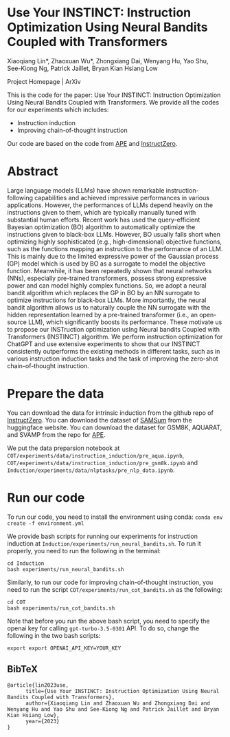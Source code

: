 # Use Your INSTINCT: Instruction Optimization Using Neural Bandits Coupled with Transformers
Xiaoqiang Lin*, Zhaoxuan Wu*, Zhongxiang Dai, Wenyang Hu, Yao Shu, See-Kiong Ng, Patrick Jaillet, Bryan Kian Hsiang Low

Project Homepage | ArXiv

This is the code for the paper: Use Your INSTINCT: Instruction Optimization Using Neural Bandits Coupled with Transformers.
We provide all the codes for our experiments which includes:
- Instruction induction
- Improving chain-of-thought instruction

Our code are based on the code from [APE](https://github.com/keirp/automatic_prompt_engineer) and [InstructZero](https://github.com/Lichang-Chen/InstructZero).

# Abstract
Large language models (LLMs) have shown remarkable instruction-following capabilities and achieved impressive performances in various applications. However, the performances of LLMs depend heavily on the instructions given to them, which are typically manually tuned with substantial human efforts. Recent work has used the query-efficient Bayesian optimization (BO) algorithm to automatically optimize the instructions given to black-box LLMs. However, BO usually falls short when optimizing highly sophisticated (e.g., high-dimensional) objective functions, such as the functions mapping an instruction to the performance of an LLM. This is mainly due to the limited expressive power of the Gaussian process (GP) model which is used by BO as a surrogate to model the objective function. Meanwhile, it has been repeatedly shown that neural networks (NNs), especially pre-trained transformers, possess strong expressive power and can model highly complex functions. So, we adopt a neural bandit algorithm which replaces the GP in BO by an NN surrogate to optimize instructions for black-box LLMs. More importantly, the neural bandit algorithm allows us to naturally couple the NN surrogate with the hidden representation learned by a pre-trained transformer (i.e., an open-source LLM), which significantly boosts its performance. These motivate us to propose our INSTruction optimization usIng Neural bandits Coupled with Transformers (INSTINCT) algorithm. We perform instruction optimization for ChatGPT and use extensive experiments to show that our INSTINCT consistently outperforms the existing methods in different tasks, such as in various instruction induction tasks and the task of improving the zero-shot chain-of-thought instruction.
# Prepare the data
You can download the data for intrinsic induction from the github repo of [InstructZero](https://github.com/Lichang-Chen/InstructZero). You can download the dataset of [SAMSum](https://huggingface.co/datasets/samsum) from the huggingface website. You can download the dataset for GSM8K, AQUARAT, and SVAMP from the repo for [APE](https://github.com/keirp/automatic_prompt_engineer).

We put the data preparsion notebook at `COT/experiments/data/instruction_induction/pre_aqua.ipynb`, `COT/experiments/data/instruction_induction/pre_gsm8k.ipynb` and `Induction/experiments/data/nlptasks/pre_nlp_data.ipynb`.

# Run our code
To run our code, you need to install the environment using conda:
`conda env create -f environment.yml`

We provide bash scripts for running our experiments for instruction induction at `Induction/experiments/run_neural_bandits.sh`. To run it properly, you need to run the following in the terminal:
```
cd Induction
bash experiments/run_neural_bandits.sh
```
Similarly, to run our code for improving chain-of-thought instruction, you need to run the script `COT/experiments/run_cot_bandits.sh` as the following:
```
cd COT
bash experiments/run_cot_bandits.sh
```
Note that before you run the above bash script, you need to specify the openai key for calling `gpt-turbo-3.5-0301` API. To do so, change the following in the two bash scripts:
```
export export OPENAI_API_KEY=YOUR_KEY
```

## BibTeX
```
@article{lin2023use,
      title={Use Your INSTINCT: Instruction Optimization Using Neural Bandits Coupled with Transformers}, 
      author={Xiaoqiang Lin and Zhaoxuan Wu and Zhongxiang Dai and Wenyang Hu and Yao Shu and See-Kiong Ng and Patrick Jaillet and Bryan Kian Hsiang Low},
      year={2023}
}
```